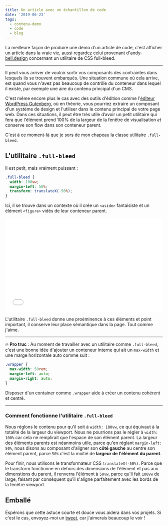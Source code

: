 ```yaml
---
title: Un article avec un échantillon de code
date: '2019-06-23'
tags:
  - contenu-demo
  - code
  - blog
---
```

La meilleure façon de produire une démo d'un article de code, c'est afficher un article dans la vraie vie, aussi regardez celui provenant d'[andy-bell.design](https://andy-bell.design/wrote/creating-a-full-bleed-css-utility/) concernant un utilitaire de CSS full-bleed.

- - -

Il peut vous arriver de vouloir sortir vos composants des contraintes dans lesquels ils se trouvent embarqués. Une situation commune où cela arrive, est quand vous n'avez pas beaucoup de contrôle du conteneur dans lequel il existe, par exemple une aire du contenu principal d'un CMS.

C'est même encore plus le cas avec des outils d'édition comme l'[éditeur WordPress Gutenberg](https://wordpress.org/gutenberg/), où en théorie, vous pourriez extraire un composant d'un système de design et l'utiliser dans le contenu principal de votre page web. Dans ces situations, il peut être très utile d’avoir un petit utilitaire qui fera que l'élément prend 100% de la largeur de la fenêtre de visualisation _et_ conserve son flow dans son conteneur parent.

C'est à ce moment-là que je sors de mon chapeau la classe utilitaire `.full-bleed`.

## L'utilitaire `.full-bleed`

Il est petit, mais vraiment puissant : 

```css
.full-bleed {
  width: 100vw;
  margin-left: 50%;
  transform: translateX(-50%);
}
```

Ici, il se trouve dans un contexte où il crée un `<aside>` fantaisiste et un élément `<figure>` vidés de leur conteneur parent.

<iframe height="300" style="width: 100%;" scrolling="no" title="Piccalilli CSS Utility — Issue  #2 — Full bleed utility" src="//codepen.io/andybelldesign/embed/Nmxrwv/?height=300&theme-id=dark&default-tab=css,result" frameborder="no" allowtransparency="true" allowfullscreen="true">
  Voir le Pen <a href='https://codepen.io/andybelldesign/pen/Nmxrwv/'>Piccalilli CSS Utility — Issue  #2 — Full bleed utility</a> d'Andy Bell
  (<a href='https://codepen.io/andybelldesign'>@andybelldesign</a>) sur <a href='https://codepen.io'>CodePen</a>.
</iframe>

L'utilitaire `.full-bleed` donne une proéminence à ces éléments et point important, il conserve leur place sémantique dans la page. Tout comme j'aime.

- - -

🔥 **Pro truc** : Au moment de travailler avec un utilitaire comme `.full-bleed`, c'est une bonne idée d'ajouter un conteneur interne qui ait un `max-width` et une marge horizontale auto comme suit : 

```css
.wrapper {
  max-width: 50rem;
  margin-left: auto;
  margin-right: auto;
}
```

Disposer d'un container comme `.wrapper` aide à créer un contenu cohérent et centré.

- - -

### Comment fonctionne l'utilitaire `.full-bleed`

Nous réglons le contenu pour qu'il soit à `width: 100vw`, ce qui équivaut à la totalité de la largeur du viewport. Nous ne pourrions pas le régler à `width: 100%` car cela ne remplirait que l'espace de son élément parent. La largeur des éléments parents est néanmoins utile, parce qu'en réglant `margin-left: 50%`, nous disons au composant d'aligner son **côté gauche** au centre son élément parent, parce `50%` c'est la moitié de **largeur de l'élément du parent**.

Pour finir, nous utilisons le transformateur CSS   `translateX(-50%)`. Parce que le transform fonctionne en dehors des dimensions de l'élément et pas aux dimenstions du parent, il renverra l'élément à `50vw`, parce qu'il fait `100vw` de large, faisant par conséquent qu'il s'aligne parfaitement avec les bords de la fenêtre viewport

## Emballé

Espérons que cette astuce courte et douce vous aidera dans vos projets. Si c'est le cas, envoyez-moi un [tweet](https://twitter.com/andybelldesign), car j'aimerais beaucoup le voir !
